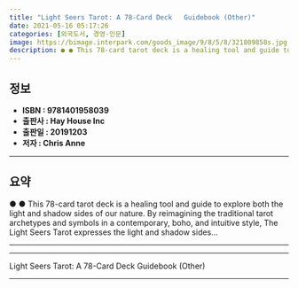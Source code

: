 ```yaml
---
title: "Light Seers Tarot: A 78-Card Deck   Guidebook (Other)"
date: 2021-05-16 05:17:26
categories: [외국도서, 경영-인문]
image: https://bimage.interpark.com/goods_image/9/8/5/8/321809858s.jpg
description: ● ● This 78-card tarot deck is a healing tool and guide to explore both the light and shadow sides of our nature. By reimagining the traditional tarot archety
---
```


## **정보**

- **ISBN : 9781401958039**
- **출판사 : Hay House Inc**
- **출판일 : 20191203**
- **저자 : Chris Anne**

------



## **요약**

●  ●  This 78-card tarot deck is a healing tool and guide to explore both the light and shadow sides of our nature. By reimagining the traditional tarot archetypes and symbols in a contemporary, boho, and intuitive style, The Light Seers Tarot expresses the light and shadow sides... 

------



------


Light Seers Tarot: A 78-Card Deck   Guidebook (Other) 

------



